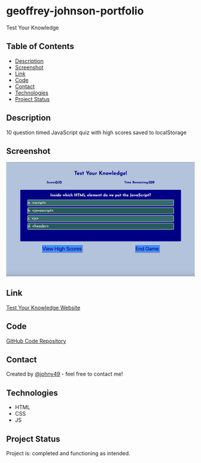 # geoffrey-johnson-portfolio
Test Your Knowledge

## Table of Contents
* [Description](#description)
* [Screenshot](#screenshot)
* [Link](#link)
* [Code](#code)
* [Contact](#contact)
* [Technologies](#technologies)
* [Project Status](#project-status)

## Description 
10 question timed JavaScript quiz with high scores saved to localStorage

## Screenshot
![Screenshot of portfolio webpage](./assets/images/readme-screenshot.png)


## Link
[Test Your Knowledge Website](https://johny49.github.io/test-your-knowledge/)


## Code
[GitHub Code Repository](https://github.com/Johny49/test-your-knowledge)


## Contact 
Created by [@johny49](https://github.com/Johny49/) - feel free to contact me!


## Technologies
- HTML
- CSS
- JS

## Project Status
Project is: completed and functioning as intended.
